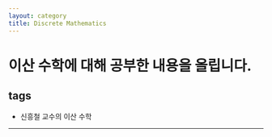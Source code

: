 ```yaml
---
layout: category
title: Discrete Mathematics
---
```

# 이산 수학에 대해 공부한 내용을 올립니다.

## tags
- 신흥철 교수의 이산 수학
___